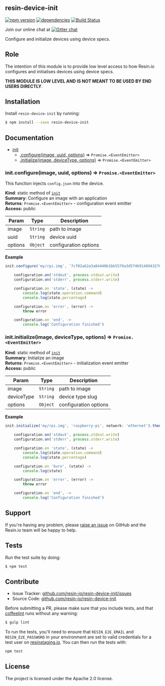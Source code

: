 resin-device-init
-----------------

[![npm version](https://badge.fury.io/js/resin-device-init.svg)](http://badge.fury.io/js/resin-device-init)
[![dependencies](https://david-dm.org/resin-io/resin-device-init.png)](https://david-dm.org/resin-io/resin-device-init.png)
[![Build Status](https://travis-ci.org/resin-io/resin-device-init.svg?branch=master)](https://travis-ci.org/resin-io/resin-device-init)

Join our online chat at [![Gitter chat](https://badges.gitter.im/resin-io/chat.png)](https://gitter.im/resin-io/chat)

Configure and initialize devices using device specs.

Role
----

The intention of this module is to provide low level access to how Resin.io configures and initialises devices using device specs.

**THIS MODULE IS LOW LEVEL AND IS NOT MEANT TO BE USED BY END USERS DIRECTLY**.

Installation
------------

Install `resin-device-init` by running:

```sh
$ npm install --save resin-device-init
```

Documentation
-------------


* [init](#module_init)
    * [.configure(image, uuid, options)](#module_init.configure) ⇒ <code>Promise.&lt;EventEmitter&gt;</code>
    * [.initialize(image, deviceType, options)](#module_init.initialize) ⇒ <code>Promise.&lt;EventEmitter&gt;</code>

<a name="module_init.configure"></a>

### init.configure(image, uuid, options) ⇒ <code>Promise.&lt;EventEmitter&gt;</code>
This function injects `config.json` into the device.

**Kind**: static method of <code>[init](#module_init)</code>  
**Summary**: Configure an image with an application  
**Returns**: <code>Promise.&lt;EventEmitter&gt;</code> - configuration event emitter  
**Access:** public  

| Param | Type | Description |
| --- | --- | --- |
| image | <code>String</code> | path to image |
| uuid | <code>String</code> | device uuid |
| options | <code>Object</code> | configuration options |

**Example**  
```js
init.configure('my/rpi.img', '7cf02a62a3a84440b1bb5579a3d57469148943278630b17e7fc6c4f7b465c9', network: 'ethernet').then (configuration) ->

	configuration.on('stdout', process.stdout.write)
	configuration.on('stderr', process.stderr.write)

	configuration.on 'state', (state) ->
		console.log(state.operation.command)
		console.log(state.percentage)

	configuration.on 'error', (error) ->
		throw error

	configuration.on 'end', ->
		console.log('Configuration finished')
```
<a name="module_init.initialize"></a>

### init.initialize(image, deviceType, options) ⇒ <code>Promise.&lt;EventEmitter&gt;</code>
**Kind**: static method of <code>[init](#module_init)</code>  
**Summary**: Initialize an image  
**Returns**: <code>Promise.&lt;EventEmitter&gt;</code> - initialization event emitter  
**Access:** public  

| Param | Type | Description |
| --- | --- | --- |
| image | <code>String</code> | path to image |
| deviceType | <code>String</code> | device type slug |
| options | <code>Object</code> | configuration options |

**Example**  
```js
init.initialize('my/rpi.img', 'raspberry-pi', network: 'ethernet').then (configuration) ->

	configuration.on('stdout', process.stdout.write)
	configuration.on('stderr', process.stderr.write)

	configuration.on 'state', (state) ->
		console.log(state.operation.command)
		console.log(state.percentage)

	configuration.on 'burn', (state) ->
		console.log(state)

	configuration.on 'error', (error) ->
		throw error

	configuration.on 'end', ->
		console.log('Configuration finished')
```

Support
-------

If you're having any problem, please [raise an issue](https://github.com/resin-io/resin-device-init/issues/new) on GitHub and the Resin.io team will be happy to help.

Tests
-----

Run the test suite by doing:

```sh
$ npm test
```

Contribute
----------

- Issue Tracker: [github.com/resin-io/resin-device-init/issues](https://github.com/resin-io/resin-device-init/issues)
- Source Code: [github.com/resin-io/resin-device-init](https://github.com/resin-io/resin-device-init)

Before submitting a PR, please make sure that you include tests, and that [coffeelint](http://www.coffeelint.org/) runs without any warning:

```sh
$ gulp lint
```

To run the tests, you'll need to ensure that `RESIN_E2E_EMAIL` and `RESIN_E2E_PASSWORD` in your environment are set to valid credentials for a test user on [resinstaging.io](https://resinstaging.io). You can then run the tests with:

```sh
npm test
```

License
-------

The project is licensed under the Apache 2.0 license.
